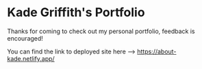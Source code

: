 # Kade Griffith's Portfolio

Thanks for coming to check out my personal portfolio, feedback is encouraged!

You can find the link to deployed site here --> https://about-kade.netlify.app/
